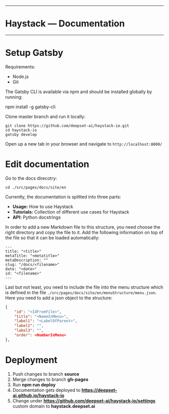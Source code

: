*******************************************************
# Haystack — Documentation
*******************************************************


Setup Gatsby
============

Requirements:
- Node.js
- Git

The Gatsby CLI is available via npm and should be installed globally by running:

npm install -g gatsby-cli

Clone master branch and run it locally:

```
git clone https://github.com/deepset-ai/haystack-io.git
cd haystack-io
gatsby develop
```

Open up a new tab in your browser and navigate to `http://localhost:8000/`


Edit documentation
============

Go to the docs direcotry:

```
cd ./src/pages/docs/site/en
```

Currently, the documentation is splitted into three parts:
- **Usage:** How to use Haystack
- **Tutorials:** Collection of different use cases for Haystack
- **API:** Python docstrings

In order to add a new Markdown file to this structure, you need choose the right directory and copy the file to it. Add the following information on top of the file so that it can be loaded automatically:

```
---
title: "<title>"
metaTitle: "<metatitle>"
metaDescription: ""
slug: "/docs/<filename>"
date: "<date>"
id: "<filename>"
---
```

Last but not least, you need to include the file into the menu structure which is defined in the file `./src/pages/docs/site/en/menuStructure/menu.json`. Here you need to add a json object to the structure:

```json
{
    "id": "<IdFromFile>",
    "title": "<NameInMenu>",
    "label1": "<LabelOfParent>",
    "label2": "",
    "label3": "",
    "order": <NumberInMenu>
},
``` 

Deployment
============

1. Push changes to branch **source**
2. Merge changes to branch **gh-pages**
3. Run **npm run deploy**
4. Documentation gets deployed to **https://deepset-ai.github.io/haystack-io**
5. Change under **https://github.com/deepset-ai/haystack-io/settings** custom domain to **haystack.deepset.ai**
